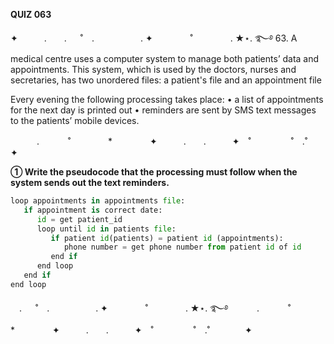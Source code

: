 
**QUIZ 063** 

✦　　　.　　. 　 ˚　.　　　　　 . ✦　　　 　˚　　　　 . ★⋆. ࿐࿔ 
63. A medical centre uses a computer system to manage both patients’ data and appointments. This system, which is used by the doctors, nurses and secretaries, has two unordered files: a patient's file and an appointment file

Every evening the following processing takes place:
•  a list of appointments for the next day is printed out
• reminders are sent by SMS text messages to the patients’ mobile devices.



　　　.   　　˚　　 　　*　　 　　✦　　　.　　.　　　✦　˚ 　　　　 ˚　.˚　　　　✦

   
**① Write the pseudocode that the processing must follow when the system sends out the text reminders.**

```.py
loop appointments in appointments file:
   if appointment is correct date:
      id = get patient_id
      loop until id in patients file:
         if patient id(patients) = patient id (appointments):
            phone number = get phone number from patient id of id
         end if
      end loop
   end if
end loop

```

　. 　 ˚　.　　　　　 . ✦　　　 　˚　　　　 . ★⋆. ࿐࿔ 
　　　.   　　˚　　 　　*　　 　　✦　　　.　　.　　　✦　˚ 　　　　 ˚　.˚　　　　✦
